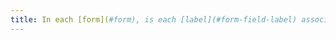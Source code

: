 ```yaml
---
title: In each [form](#form), is each [label](#form-field-label) associated with a [form input field](#form-input-field) having the same function and repeated several times in the same page or in a [set of pages](#set-of-pages) [consistent](#consistent-labels)?
---
```

